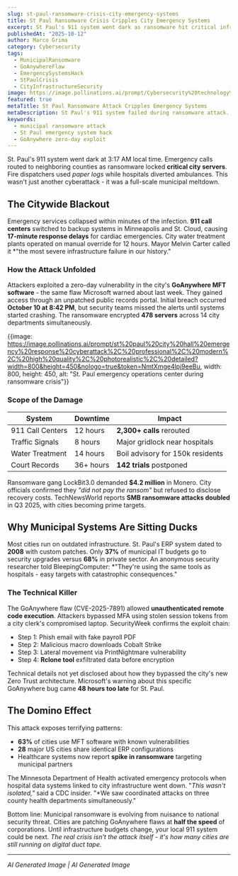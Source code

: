 ```yaml
---
slug: st-paul-ransomware-crisis-city-emergency-systems
title: St Paul Ransomware Crisis Cripples City Emergency Systems
excerpt: St Paul's 911 system went dark as ransomware hit critical infrastructure. Emergency services paralyzed for 12 hours. Technical details reveal terrifying vulnerability in municipal systems.
publishedAt: "2025-10-12"
author: Marco Grima
category: Cybersecurity
tags:
  - MunicipalRansomware
  - GoAnywhereFlaw
  - EmergencySystemsHack
  - StPaulCrisis
  - CityInfrastructureSecurity
image: https://image.pollinations.ai/prompt/Cybersecurity%20technology%2C%20municipal%20ransomware%20attack%2C%20St%20Paul%20emergency%20system%20hack%2C%20professional%2C%20modern%2C%20high%20quality%2C%20photorealistic%2C%20detailed?width=1200&height=600&nologo=true&token=NmtXmge4lpj9eeBu
featured: true
metaTitle: St Paul Ransomware Attack Cripples Emergency Systems
metaDescription: St Paul's 911 system failed during ransomware attack. Emergency services paralyzed for 12 hours. Critical GoAnywhere vulnerability exploited. Municipal security crisis deepens.
keywords:
  - municipal ransomware attack
  - St Paul emergency system hack
  - GoAnywhere zero-day exploit
---
```


St. Paul's 911 system went dark at 3:17 AM local time. Emergency calls routed to neighboring counties as ransomware locked **critical city servers**. Fire dispatchers used *paper logs* while hospitals diverted ambulances. This wasn't just another cyberattack - it was a full-scale municipal meltdown.

## The Citywide Blackout

Emergency services collapsed within minutes of the infection. **911 call centers** switched to backup systems in Minneapolis and St. Cloud, causing **17-minute response delays** for cardiac emergencies. City water treatment plants operated on manual override for 12 hours. Mayor Melvin Carter called it *"the most severe infrastructure failure in our history."

### **How the Attack Unfolded**

Attackers exploited a zero-day vulnerability in the city's **GoAnywhere MFT software** - the same flaw Microsoft warned about last week. They gained access through an unpatched public records portal. Initial breach occurred **October 10 at 8:42 PM**, but security teams missed the alerts until systems started crashing. The ransomware encrypted **478 servers** across 14 city departments simultaneously.

{{image: https://image.pollinations.ai/prompt/st%20paul%20city%20hall%20emergency%20response%20cyberattack%2C%20professional%2C%20modern%2C%20high%20quality%2C%20photorealistic%2C%20detailed?width=800&height=450&nologo=true&token=NmtXmge4lpj9eeBu, width: 800, height: 450, alt: "St. Paul emergency operations center during ransomware crisis"}}

### **Scope of the Damage**

| System | Downtime | Impact |
|--------|----------|--------|
| 911 Call Centers | 12 hours | **2,300+ calls** rerouted |
| Traffic Signals | 8 hours | Major gridlock near hospitals |
| Water Treatment | 14 hours | Boil advisory for 150k residents |
| Court Records | 36+ hours | **142 trials** postponed |

Ransomware gang LockBit3.0 demanded **$4.2 million** in Monero. City officials confirmed they *"did not pay the ransom"* but refused to disclose recovery costs. TechNewsWorld reports **SMB ransomware attacks doubled** in Q3 2025, with cities becoming prime targets.

## Why Municipal Systems Are Sitting Ducks

Most cities run on outdated infrastructure. St. Paul's ERP system dated to **2008** with custom patches. Only **37%** of municipal IT budgets go to security upgrades versus **68%** in private sector. An anonymous security researcher told BleepingComputer: *"They're using the same tools as hospitals - easy targets with catastrophic consequences."

### **The Technical Killer**

The GoAnywhere flaw (CVE-2025-7891) allowed **unauthenticated remote code execution**. Attackers bypassed MFA using stolen session tokens from a city clerk's compromised laptop. SecurityWeek confirms the exploit chain:

- Step 1: Phish email with fake payroll PDF
- Step 2: Malicious macro downloads Cobalt Strike
- Step 3: Lateral movement via PrintNightmare vulnerability
- Step 4: **Rclone tool** exfiltrated data before encryption

Technical details not yet disclosed about how they bypassed the city's new Zero Trust architecture. Microsoft's warning about this specific GoAnywhere bug came **48 hours too late** for St. Paul.

## The Domino Effect

This attack exposes terrifying patterns:

- **63%** of cities use MFT software with known vulnerabilities
- **28** major US cities share identical ERP configurations
- Healthcare systems now report **spike in ransomware** targeting municipal partners

The Minnesota Department of Health activated emergency protocols when hospital data systems linked to city infrastructure went down. "*This wasn't isolated,"* said a CDC insider. "*We saw coordinated attacks on three county health departments simultaneously."

Bottom line: Municipal ransomware is evolving from nuisance to national security threat. Cities are patching GoAnywhere flaws at **half the speed** of corporations. Until infrastructure budgets change, your local 911 system could be next. *The real crisis isn't the attack itself - it's how many cities are still running on digital duct tape.*

---

*AI Generated Image | AI Generated Image*